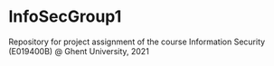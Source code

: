 # InfoSecGroup1
Repository for project assignment of the course Information Security (E019400B) @ Ghent University, 2021
